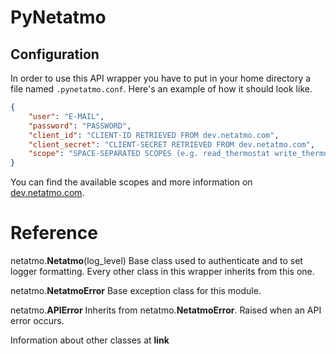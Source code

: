 # PyNetatmo

## Configuration
In order to use this API wrapper you have to put in your home directory a file named `.pynetatmo.conf`. Here's an example of how it should look like.
``` json
{
    "user": "E-MAIL",
    "password": "PASSWORD",
    "client_id": "CLIENT-ID RETRIEVED FROM dev.netatmo.com",
    "client_secret": "CLIENT-SECRET RETRIEVED FROM dev.netatmo.com",
    "scope": "SPACE-SEPARATED SCOPES (e.g. read_thermostat write_thermostat')"
}
```
You can find the available scopes and more information on [dev.netatmo.com](https://dev.netatmo.com/dev/resources/technical/reference/smarthomeapi).

# Reference

netatmo.**Netatmo**(log_level)
Base class used to authenticate and to set logger formatting. Every other class in this wrapper inherits from this one.

netatmo.**NetatmoError**
Base exception class for this module.

netatmo.**APIError**
Inherits from netatmo.**NetatmoError**. Raised when an API error occurs.

Information about other classes at **link**